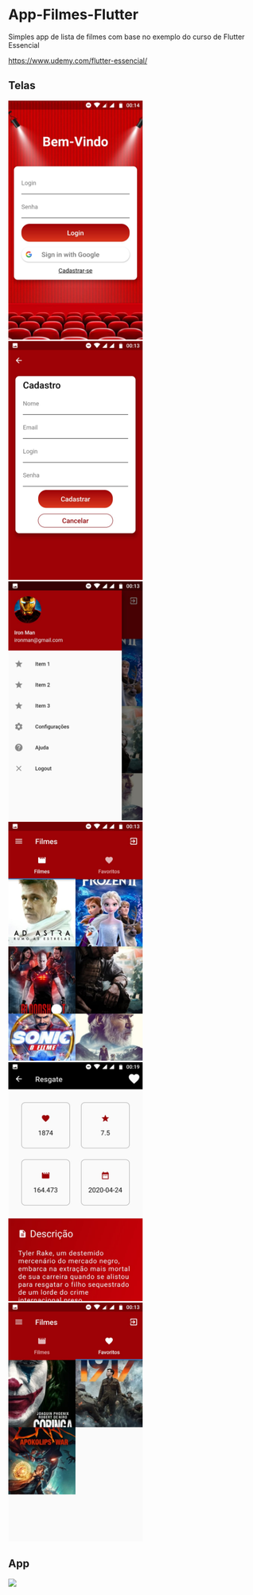 # App-Filmes-Flutter

Simples app de lista de filmes com base no exemplo do curso de Flutter Essencial

https://www.udemy.com/flutter-essencial/

## Telas

<img src="screenshots/login.jpeg" height="480px">  <img src="screenshots/cadastro.jpeg" height="480px">  <img src="screenshots/drawer.jpeg" height="480px">  <img src="screenshots/grid_filmes.jpeg" height="480px">  <img src="screenshots/descricao.jpeg" height="480px">  <img src="screenshots/favoritos.jpeg" height="480px">

## App
<img src="screenshots/video_1.gif" height="480px" >

